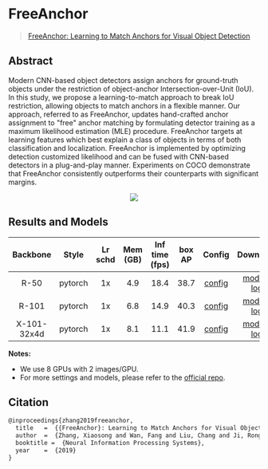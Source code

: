 # FreeAnchor

> [FreeAnchor: Learning to Match Anchors for Visual Object Detection](https://arxiv.org/abs/1909.02466)

<!-- [ALGORITHM] -->

## Abstract

Modern CNN-based object detectors assign anchors for ground-truth objects under the restriction of object-anchor Intersection-over-Unit (IoU). In this study, we propose a learning-to-match approach to break IoU restriction, allowing objects to match anchors in a flexible manner. Our approach, referred to as FreeAnchor, updates hand-crafted anchor assignment to "free" anchor matching by formulating detector training as a maximum likelihood estimation (MLE) procedure. FreeAnchor targets at learning features which best explain a class of objects in terms of both classification and localization. FreeAnchor is implemented by optimizing detection customized likelihood and can be fused with CNN-based detectors in a plug-and-play manner. Experiments on COCO demonstrate that FreeAnchor consistently outperforms their counterparts with significant margins.

<div align=center>
<img src="https://user-images.githubusercontent.com/40661020/143886006-8374bf9b-28af-442e-9abf-eb16562bb7d3.png"/>
</div>

## Results and Models

|  Backbone   |  Style  | Lr schd | Mem (GB) | Inf time (fps) | box AP |                                                               Config                                                                |                                                                                                                                                                                   Download                                                                                                                                                                                    |
| :---------: | :-----: | :-----: | :------: | :------------: | :----: | :---------------------------------------------------------------------------------------------------------------------------------: | :---------------------------------------------------------------------------------------------------------------------------------------------------------------------------------------------------------------------------------------------------------------------------------------------------------------------------------------------------------------------------: |
|    R-50     | pytorch |   1x    |   4.9    |      18.4      |  38.7  |    [config](https://github.com/open-mmlab/mmdetection/tree/master/configs/free_anchor/retinanet_free_anchor_r50_fpn_1x_coco.py)     |               [model](https://download.openmmlab.com/mmdetection/v2.0/free_anchor/retinanet_free_anchor_r50_fpn_1x_coco/retinanet_free_anchor_r50_fpn_1x_coco_20200130-0f67375f.pth) \| [log](https://download.openmmlab.com/mmdetection/v2.0/free_anchor/retinanet_free_anchor_r50_fpn_1x_coco/retinanet_free_anchor_r50_fpn_1x_coco_20200130_095625.log.json)               |
|    R-101    | pytorch |   1x    |   6.8    |      14.9      |  40.3  |    [config](https://github.com/open-mmlab/mmdetection/tree/master/configs/free_anchor/retinanet_free_anchor_r101_fpn_1x_coco.py)    |             [model](https://download.openmmlab.com/mmdetection/v2.0/free_anchor/retinanet_free_anchor_r101_fpn_1x_coco/retinanet_free_anchor_r101_fpn_1x_coco_20200130-358324e6.pth) \| [log](https://download.openmmlab.com/mmdetection/v2.0/free_anchor/retinanet_free_anchor_r101_fpn_1x_coco/retinanet_free_anchor_r101_fpn_1x_coco_20200130_100723.log.json)             |
| X-101-32x4d | pytorch |   1x    |   8.1    |      11.1      |  41.9  | [config](https://github.com/open-mmlab/mmdetection/tree/master/configs/free_anchor/retinanet_free_anchor_x101_32x4d_fpn_1x_coco.py) | [model](https://download.openmmlab.com/mmdetection/v2.0/free_anchor/retinanet_free_anchor_x101_32x4d_fpn_1x_coco/retinanet_free_anchor_x101_32x4d_fpn_1x_coco_20200130-d4846968.pth) \| [log](https://download.openmmlab.com/mmdetection/v2.0/free_anchor/retinanet_free_anchor_x101_32x4d_fpn_1x_coco/retinanet_free_anchor_x101_32x4d_fpn_1x_coco_20200130_095627.log.json) |

**Notes:**

- We use 8 GPUs with 2 images/GPU.
- For more settings and models, please refer to the [official repo](https://github.com/zhangxiaosong18/FreeAnchor).

## Citation

```latex
@inproceedings{zhang2019freeanchor,
  title   =  {{FreeAnchor}: Learning to Match Anchors for Visual Object Detection},
  author  =  {Zhang, Xiaosong and Wan, Fang and Liu, Chang and Ji, Rongrong and Ye, Qixiang},
  booktitle =  {Neural Information Processing Systems},
  year    =  {2019}
}
```
